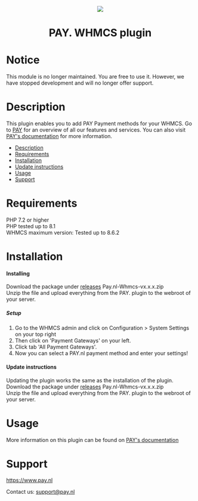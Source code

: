 <p align="center">
  <img src="https://www.pay.nl/uploads/1/brands/main_logo.png" />
</p>
<h1 align="center">PAY. WHMCS plugin</h1>

<h1 align="left">Notice</h1>
This module is no longer maintained. You are free to use it. However, we have stopped development and will no longer offer support.

# Description

This plugin enables you to add PAY Payment methods for your WHMCS. Go to <a href="https://www.pay.nl">PAY</a> for an overview of all our features and services. You can also visit
<a href="https://docs.pay.nl/plugins#whmcs">PAY's documentation</a> for more information.

- [Description](#description)
- [Requirements](#requirements)
- [Installation](#installation)
- [Update instructions](#update-instructions)
- [Usage](#usage)
- [Support](#support)

# Requirements
  PHP 7.2 or higher\
  PHP tested up to 8.1\
  WHMCS maximum version: Tested up to 8.6.2

# Installation
#### Installing
Download the package under [releases](https://github.com/paynl/whmcs-plugin/releases) Pay.nl-Whmcs-vx.x.x.zip <br/>
Unzip the file and upload everything from the PAY. plugin to the webroot of your server.

##### Setup
1. Go to the WHMCS admin and click on Configuration > System Settings on your top right
2. Then click on 'Payment Gateways' on your left.
3. Click tab 'All Payment Gateways'.
4. Now you can select a PAY.nl payment method and enter your settings!

#### Update instructions

Updating the plugin works the same as the installation of the plugin.
Download the package under [releases](https://github.com/paynl/whmcs-plugin/releases) Pay.nl-Whmcs-vx.x.x.zip <br/>
Unzip the file and upload everything from the PAY. plugin to the webroot of your server.

# Usage

More information on this plugin can be found on <a href="https://docs.pay.nl/plugins#whmcs">PAY's documentation</a>

# Support
https://www.pay.nl

Contact us: support@pay.nl


